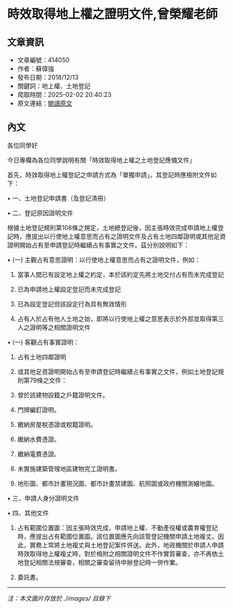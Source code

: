 # 時效取得地上權之證明文件,曾榮耀老師

## 文章資訊
- 文章編號：414050
- 作者：蘇偉強
- 發布日期：2018/12/13
- 關鍵詞：地上權、土地登記
- 爬取時間：2025-02-02 20:40:23
- 原文連結：[閱讀原文](https://real-estate.get.com.tw/Columns/detail.aspx?no=414050)

## 內文
各位同學好

今日專欄為各位同學說明有關「時效取得地上權之土地登記應備文件」

首先，時效取得地上權登記之申請方式為「單獨申請」。其登記時應檢附文件如下：

• 一、土地登記申請書（及登記清冊）

• 二、登記原因證明文件

根據土地登記規則第108條之規定，土地總登記後，因主張時效完成申請地上權登記時，應提出以行使地上權意思而占有之證明文件及占有土地四鄰證明或其他足資證明開始占有至申請登記時繼續占有事實之文件。茲分別說明如下：

• (一) 主觀占有意思證明：以行使地上權意思而占有之證明文件，例如：

1. 當事人間已有設定地上權之約定，本於該約定先將土地交付占有而未完成登記

2. 已為申請地上權設定登記而未完成登記

3. 已為設定登記但該設定行為具有無效情形

4. 占有人於占有他人土地之始，即將以行使地上權之意思表示於外部並取得第三人之證明等之相關證明文件

• (一) 客觀占有事實證明：

1. 占有土地四鄰證明

2. 或其他足資證明開始占有至申請登記時繼續占有事實之文件，例如土地登記規則第79條之文件：

1. 曾於該建物設籍之戶籍證明文件。

2. 門牌編釘證明。

3. 繳納房屋稅憑證或稅籍證明。

4. 繳納水費憑證。

5. 繳納電費憑證。

6. 未實施建築管理地區建物完工證明書。

7. 地形圖、都市計畫現況圖、都市計畫禁建圖、航照圖或政府機關測繪地圖。

• 三、申請人身分證明文件

• 四、其他文件

1. 占有範圍位置圖：因主張時效完成，申請地上權、不動產役權或農育權登記時，應提出占有範圍位置圖。該位置圖應先向該管登記機關申請土地複丈。因此，實務上常將土地複丈與土地登記案件併送。此外，地政機關於申請人申請時效取得地上權複丈時，對於檢附之相關證明文件不作實質審查，亦不再依土地登記相關法規審查，相關之審查留待申辦登記時一併作業。

2. 委託書。
---
*注：本文圖片存放於 ./images/ 目錄下*
